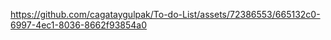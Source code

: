 

https://github.com/cagataygulpak/To-do-List/assets/72386553/665132c0-6997-4ec1-8036-8662f93854a0

